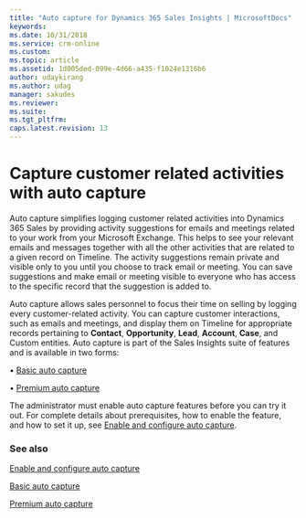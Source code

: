 ```yaml
---
title: "Auto capture for Dynamics 365 Sales Insights | MicrosoftDocs"
keywords: 
ms.date: 10/31/2018
ms.service: crm-online
ms.custom: 
ms.topic: article
ms.assetid: 1d005ded-099e-4d66-a435-f1024e1316b6
author: udaykirang
ms.author: udag
manager: sakudes
ms.reviewer: 
ms.suite: 
ms.tgt_pltfrm: 
caps.latest.revision: 13
---
```


# Capture customer related activities with auto capture

Auto capture simplifies logging customer related activities into Dynamics 365 Sales by providing activity suggestions for emails and meetings related to your work from your Microsoft Exchange. This helps to see your relevant emails and messages together with all the other activities that are related to a given record on Timeline.
The activity suggestions remain private and visible only to you until you choose to track email or meeting. You can save suggestions and make email or meeting visible to everyone who has access to the specific record that the suggestion is added to. 

Auto capture allows sales personnel to focus their time on selling by logging every customer-related activity. You can capture customer interactions, such as emails and meetings, and display them on Timeline for appropriate records pertaining to **Contact**, **Opportunity**, **Lead**, **Account**, **Case**, and Custom entities.
Auto capture is part of the Sales Insights suite of features and is available in two forms:

•	[Basic auto capture](free-auto-capture.md)

•	[Premium auto capture](premium-auto-capture.md) 

The administrator must enable auto capture features before you can try it out. For complete details about prerequisites, how to enable the feature, and how to set it up, see [Enable and configure auto capture](configure-auto-capture.md).

### See also

[Enable and configure auto capture](configure-auto-capture.md)

[Basic auto capture](free-auto-capture.md)

[Premium auto capture](premium-auto-capture.md)